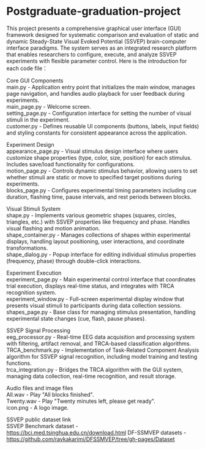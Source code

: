 # Postgraduate-graduation-project
This project presents a comprehensive graphical user interface (GUI) framework designed for systematic comparison and evaluation of static and dynamic Steady-State Visual Evoked Potential (SSVEP) brain-computer interface paradigms. The system serves as an integrated research platform that enables researchers to configure, execute, and analyze SSVEP experiments with flexible parameter control. Here is the introduction for each code file：

Core GUI Components    
main.py - Application entry point that initializes the main window, manages page navigation, and handles audio playback for user feedback during experiments.  
main_page.py - Welcome screen.  
setting_page.py - Configuration interface for setting the number of visual stimuli in the experiment.  
customer.py - Defines reusable UI components (buttons, labels, input fields) and styling constants for consistent appearance across the application.  

Experiment Design    
appearance_page.py - Visual stimulus design interface where users customize shape properties (type, color, size, position) for each stimulus. Includes save/load functionality for configurations.  
motion_page.py - Controls dynamic stimulus behavior, allowing users to set whether stimuli are static or move to specified target positions during experiments.  
blocks_page.py - Configures experimental timing parameters including cue duration, flashing time, pause intervals, and rest periods between blocks.  

Visual Stimuli System    
shape.py - Implements various geometric shapes (squares, circles, triangles, etc.) with SSVEP properties like frequency and phase. Handles visual flashing and motion animation.  
shape_container.py - Manages collections of shapes within experimental displays, handling layout positioning, user interactions, and coordinate transformations.  
shape_dialog.py - Popup interface for editing individual stimulus properties (frequency, phase) through double-click interactions.  

Experiment Execution    
experiment_page.py - Main experimental control interface that coordinates trial execution, displays real-time status, and integrates with TRCA recognition system.  
experiment_window.py - Full-screen experimental display window that presents visual stimuli to participants during data collection sessions.  
shapes_page.py - Base class for managing stimulus presentation, handling experimental state changes (cue, flash, pause phases).  

SSVEP Signal Processing    
eeg_processor.py - Real-time EEG data acquisition and processing system with filtering, artifact removal, and TRCA-based classification algorithms.  
TRCA_benchmark.py - Implementation of Task-Related Component Analysis algorithm for SSVEP signal recognition, including model training and testing functions.  
trca_integration.py - Bridges the TRCA algorithm with the GUI system, managing data collection, real-time recognition, and result storage.  

Audio files and image files    
All.wav - Play "All blocks finished".  
Twenty.wav - Play "Twenty minutes left, please get ready".  
icon.png - A logo image.  

SSVEP public dataset link  
SSVEP Benchmark dataset - https://bci.med.tsinghua.edu.cn/download.html
DF-SSMVEP datasets - https://github.com/raykakarimi/DFSSMVEP/tree/gh-pages/Dataset
